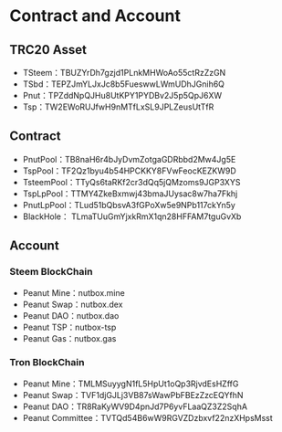 # Contract and Account

## TRC20 Asset

* TSteem：TBUZYrDh7gzjd1PLnkMHWoAo55ctRzZzGN
* TSbd：TEPZJmYLJxJc8b5FueswwLWmUDhJGnih6Q
* Pnut：TPZddNpQJHu8UtKPY1PYDBv2J5p5QpJ6XW
* Tsp：TW2EWoRUJfwH9nMTfLxSL9JPLZeusUtTfR

## Contract

* PnutPool：TB8naH6r4bJyDvmZotgaGDRbbd2Mw4Jg5E
* TspPool：TF2Qz1byu4b54HPCKKY8FVwFeocKEZKW9D
* TsteemPool：TTyQs6taRKf2cr3dQq5jQMzoms9JGP3XYS
* TspLpPool：TTMY4ZkeBxmwj43bmaJUysac8w7ha7Fkhj
* PnutLpPool：TLud51bQbsvA3fGPoXw5e9NPb117ckYn5y
* BlackHole： TLmaTUuGmYjxkRmX1qn28HFFAM7tguGvXb

## Account

### Steem BlockChain

* Peanut Mine：nutbox.mine
* Peanut Swap：nutbox.dex
* Peanut DAO：nutbox.dao
* Peanut TSP：nutbox-tsp
* Peanut Gas：nutbox.gas

### Tron BlockChain

* Peanut Mine：TMLMSuyygN1fL5HpUt1oQp3RjvdEsHZffG
* Peanut Swap：TVF1djGJLj3VB87sWawPbFBEzZzcEQYfhN
* Peanut DAO：TR8RaKyWV9D4pnJd7P6yvFLaaQZ3Z2SqhA
* Peanut Committee：TVTQd54B6wW9RGVZDzbxvf22nzXHpsMsst

